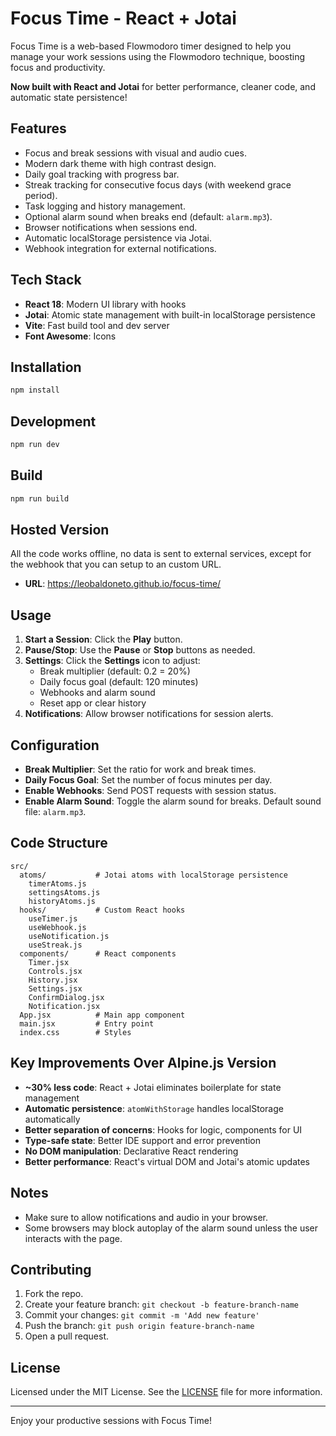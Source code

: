 # Focus Time - React + Jotai

Focus Time is a web-based Flowmodoro timer designed to help you manage your work sessions using the Flowmodoro technique, boosting focus and productivity.

**Now built with React and Jotai** for better performance, cleaner code, and automatic state persistence!

## Features

- Focus and break sessions with visual and audio cues.
- Modern dark theme with high contrast design.
- Daily goal tracking with progress bar.
- Streak tracking for consecutive focus days (with weekend grace period).
- Task logging and history management.
- Optional alarm sound when breaks end (default: `alarm.mp3`).
- Browser notifications when sessions end.
- Automatic localStorage persistence via Jotai.
- Webhook integration for external notifications.

## Tech Stack

- **React 18**: Modern UI library with hooks
- **Jotai**: Atomic state management with built-in localStorage persistence
- **Vite**: Fast build tool and dev server
- **Font Awesome**: Icons

## Installation

```bash
npm install
```

## Development

```bash
npm run dev
```

## Build

```bash
npm run build
```

## Hosted Version

All the code works offline, no data is sent to external services, except for the webhook that you can setup to an custom URL.
- **URL**: https://leobaldoneto.github.io/focus-time/

## Usage

1. **Start a Session**: Click the **Play** button.
2. **Pause/Stop**: Use the **Pause** or **Stop** buttons as needed.
3. **Settings**: Click the **Settings** icon to adjust:
   - Break multiplier (default: 0.2 = 20%)
   - Daily focus goal (default: 120 minutes)
   - Webhooks and alarm sound
   - Reset app or clear history
4. **Notifications**: Allow browser notifications for session alerts.

## Configuration

- **Break Multiplier**: Set the ratio for work and break times.
- **Daily Focus Goal**: Set the number of focus minutes per day.
- **Enable Webhooks**: Send POST requests with session status.
- **Enable Alarm Sound**: Toggle the alarm sound for breaks. Default sound file: `alarm.mp3`.

## Code Structure

```
src/
  atoms/           # Jotai atoms with localStorage persistence
    timerAtoms.js
    settingsAtoms.js
    historyAtoms.js
  hooks/           # Custom React hooks
    useTimer.js
    useWebhook.js
    useNotification.js
    useStreak.js
  components/      # React components
    Timer.jsx
    Controls.jsx
    History.jsx
    Settings.jsx
    ConfirmDialog.jsx
    Notification.jsx
  App.jsx          # Main app component
  main.jsx         # Entry point
  index.css        # Styles
```

## Key Improvements Over Alpine.js Version

- **~30% less code**: React + Jotai eliminates boilerplate for state management
- **Automatic persistence**: `atomWithStorage` handles localStorage automatically
- **Better separation of concerns**: Hooks for logic, components for UI
- **Type-safe state**: Better IDE support and error prevention
- **No DOM manipulation**: Declarative React rendering
- **Better performance**: React's virtual DOM and Jotai's atomic updates

## Notes

- Make sure to allow notifications and audio in your browser.
- Some browsers may block autoplay of the alarm sound unless the user interacts with the page.

## Contributing

1. Fork the repo.
2. Create your feature branch: `git checkout -b feature-branch-name`
3. Commit your changes: `git commit -m 'Add new feature'`
4. Push the branch: `git push origin feature-branch-name`
5. Open a pull request.

## License

Licensed under the MIT License. See the [LICENSE](LICENSE) file for more information.

---

Enjoy your productive sessions with Focus Time!

